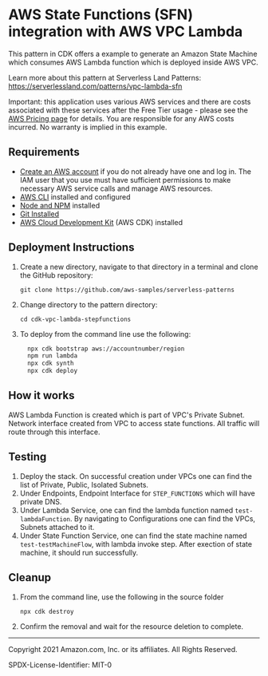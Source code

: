 # AWS State Functions (SFN) integration with AWS VPC Lambda

This pattern in CDK offers a example to generate an Amazon State Machine which
consumes AWS Lambda function which is deployed inside AWS VPC.

Learn more about this pattern at Serverless Land Patterns: https://serverlessland.com/patterns/vpc-lambda-sfn

Important: this application uses various AWS services and there are costs associated with these services after the Free Tier usage - please see the [AWS Pricing page](https://aws.amazon.com/pricing/) for details. You are responsible for any AWS costs incurred. No warranty is implied in this example.

## Requirements

* [Create an AWS account](https://portal.aws.amazon.com/gp/aws/developer/registration/index.html) if you do not already have one and log in. The IAM user that you use must have sufficient permissions to make necessary AWS service calls and manage AWS resources.
* [AWS CLI](https://docs.aws.amazon.com/cli/latest/userguide/install-cliv2.html) installed and configured
* [Node and NPM](https://nodejs.org/en/download/) installed
* [Git Installed](https://git-scm.com/book/en/v2/Getting-Started-Installing-Git)
* [AWS Cloud Development Kit](https://docs.aws.amazon.com/cdk/latest/guide/cli.html) (AWS CDK) installed

## Deployment Instructions

1. Create a new directory, navigate to that directory in a terminal and clone the GitHub repository:
    ```
    git clone https://github.com/aws-samples/serverless-patterns
    ```
2. Change directory to the pattern directory:
    ```
    cd cdk-vpc-lambda-stepfunctions
    ```
3. To deploy from the command line use the following:
    ```bash
      npx cdk bootstrap aws://accountnumber/region
      npm run lambda
      npx cdk synth
      npx cdk deploy
    ```

## How it works

AWS Lambda Function is created which is part of VPC's Private Subnet. Network interface created from VPC to access state functions. All traffic will route through this interface.

## Testing

1. Deploy the stack. On successful creation under VPCs one can find the list of Private, Public, Isolated Subnets.
2. Under Endpoints, Endpoint Interface for `STEP_FUNCTIONS` which will have private DNS.
3. Under Lambda Service, one can find the lambda function named `test-lambdaFunction`. By navigating to Configurations one can find the VPCs, Subnets attached to it.
4. Under State Function Service, one can find the state machine named `test-testMachineFlow`, with lambda invoke step. After exection of state machine, it should run successfully.

## Cleanup

1. From the command line, use the following in the source folder
    ```bash
    npx cdk destroy
    ```
2. Confirm the removal and wait for the resource deletion to complete.
----
Copyright 2021 Amazon.com, Inc. or its affiliates. All Rights Reserved.

SPDX-License-Identifier: MIT-0